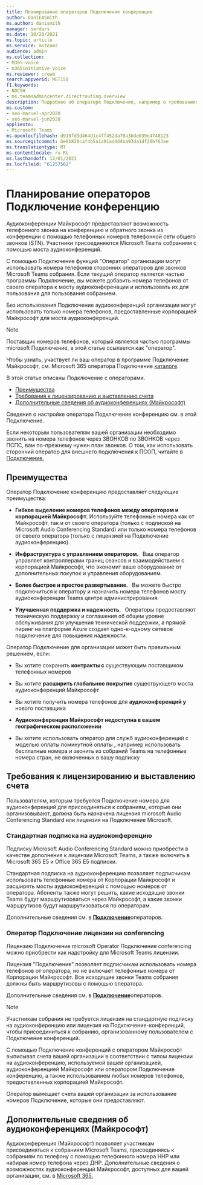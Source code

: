 ```yaml
---
title: Планирование операторов Подключение конференцию
author: DaniEASmith
ms.author: danismith
manager: serdars
ms.date: 10/28/2021
ms.topic: article
ms.service: msteams
audience: admin
ms.collection:
- M365-voice
- m365initiative-voice
ms.reviewer: crowe
search.appverid: MET150
f1.keywords:
- NOCSH
- ms.teamsadmincenter.directrouting.overview
description: Подробнее об операторе Подключение, например о требованиях и планировании развертывания.
ms.custom:
- seo-marvel-apr2020
- seo-marvel-jun2020
appliesto:
- Microsoft Teams
ms.openlocfilehash: d910fd9d464d1c4ff452da70a3bde039e4748123
ms.sourcegitcommit: be8b820caf4b5a1a91ad444ba93da1df20bf63ae
ms.translationtype: MT
ms.contentlocale: ru-RU
ms.lasthandoff: 12/01/2021
ms.locfileid: "61257562"
---
```

# <a name="plan-for-operator-connect-conferencing"></a>Планирование операторов Подключение конференцию

Аудиоконференции Майкрософт предоставляют возможность телефонного звонка на конференцию и обратного звонка из конференции с помощью телефонных номеров телефонной сети общего звонков (STN).  Участники присоединяются Microsoft Teams собраниям с помощью моста аудиоконференций.

С помощью Подключение функций "Оператор" организации могут использовать номера телефонов сторонних операторов для звонков Microsoft Teams собрания. Если текущий оператор является частью программы Подключение, вы можете добавить номера телефонов от своего оператора к мосту аудиоконференации и использовать их для пользования для пользования собранием.

Без использования Подключение аудиоконференций организации могут использовать только номера телефонов, предоставленные корпорацией Майкрософт для моста аудиоконференций.

>[!NOTE]
>Поставщик номеров телефонов, который является частью программы microsoft Подключение, в этой статье ссылается как "оператор".
>
>Чтобы узнать, участвует ли ваш оператор в программе Подключение Майкрософт, см. Microsoft 365 оператора Подключение [каталоге](https://cloudpartners.transform.microsoft.com/practices/microsoft-365-for-operators/directory).

В этой статье описаны Подключение с операторами.

- [Преимущества](#benefits)
- [Требования к лицензированию и выставлению счета](#licensing-requirements-and-billing)
- [Дополнительные сведения об аудиоконференциях (Майкрософт)](#additional-information-on-microsoft-audio-conferencing)

Сведения о настройке оператора Подключение конференцию [](operator-connect-conferencing-configure.md)см. в этой Подключение.

Если некоторым пользователям вашей организации необходимо звонить на номера телефонов через ЗВОНКОВ по ЗВОНКОВ через ПСПС, вам по-прежнему нужен план звонков. О том, как использовать сторонний оператор для внешнего подключения к ПСОП, читайте в [Подключение.](operator-connect-plan.md)

## <a name="benefits"></a>Преимущества

Оператор Подключение конференцию предоставляет следующие преимущества:

- **Гибкое выделение номеров телефонов между оператором и корпорацией Майкрософт.** Используйте телефонные номера как от Майкрософт, так и от своего оператора (только с подпиской на Microsoft Audio Conferencing Standard) или только номера телефонов от своего оператора (только с лицензией на Подключение аудиоконференцию).

- **Инфраструктура с управлением оператором.**   Ваш оператор управляет контроллерами границ сеансов и взаимодействием с корпорацией Майкрософт, что экономит ваше оборудование от дополнительных покупок и управления оборудованием.

- **Более быстрое и простое развертывание.**   Вы можете быстро подключиться к оператору и назначить номера телефонов мосту аудиоконференции Teams центре администрирования.

- **Улучшенная поддержка и надежность.**   Операторы предоставляют техническую поддержку и соглашения об общем уровне обслуживания для улучшения технической поддержки, а прямой пиринг на платформе Azure создает одно-к-одному сетевое подключение для повышения надежности.

Оператор Подключение для организации может быть правильным решением, если:

- Вы хотите сохранить **контракты с** существующим поставщиком телефонных номеров

- Вы хотите **расширить глобальное покрытие** существующего моста аудиоконференций Майкрософт

- Вы хотите получить номера телефонов для **аудиоконференций у** нового поставщика

- **Аудиоконференция Майкрософт недоступна в вашем географическом расположении**

- Вы хотите использовать оператор для служб аудиоконференций с моделью оплаты поминутной оплаты **,** например использовать бесплатные номера и звонить из собраний Teams на телефонные номера стран, не включенных в вашу подписку

## <a name="licensing-requirements-and-billing"></a>Требования к лицензированию и выставлению счета

Пользователям, которым требуется Подключение номера для аудиоконференций для присоединяться к собраниям, которые они организовывают, должна быть назначена лицензия microsoft Audio Conferencing Standard или лицензия на Подключение Microsoft.

### <a name="audio-conferencing-standard-subscription"></a>Стандартная подписка на аудиоконференцию

Подписку Microsoft Audio Conferencing Standard можно приобрести в качестве дополнения к лицензии Microsoft Teams, а также включить в Microsoft 365 E5 и Office 365 E5 подписки.

Стандартная подписка на аудиоконференцию позволяет подписчикам использовать телефонные номера от Корпорации Майкрософт и расширять мосты аудиоконференций с помощью номеров от оператора. Абоненты также могут решить, какие исходящие звонки Teams будут маршрутизоваться через Майкрософт, а какие звонки маршрутизов будут маршрутизоваться по операторам.

Дополнительные сведения см. в [**Подключение**](operator-connect-conferencing-configure.md)операторов.

### <a name="operator-connect-conferencing-license"></a>Оператор Подключение лицензии на conferencing

Лицензию Подключение microsoft Operator Подключение conferencing можно приобрести как надстройку для Microsoft Teams лицензии.

Лицензия "Подключение" позволяет подписчикам использовать номера телефонов от оператора, но не включает телефонные номера от Корпорации Майкрософт. Все исходящие звонки Teams собрания должны быть маршрутизовы с помощью оператора.

Дополнительные сведения см. в [**Подключение**](operator-connect-conferencing-configure.md)операторов.

>[!Note]
>Участникам собрания не требуется лицензия на стандартную подписку на аудиоконференцию или лицензия на Подключение-конференций, чтобы присоединиться к собранию, организованному пользователем с Подключение конференций.

С помощью Подключение конференций с оператором Майкрософт выписывал счета вашей организации в соответствии с типом лицензии на аудиоконференцию, используемой вашей организацией, аудиоконференцией Майкрософт или оператором Подключение конференцию, а также использованием любых номеров телефонов, предоставленных корпорацией Майкрософт.

Оператор вымещает счета вашей организации за использование номеров Подключение, которые они предоставляют.

## <a name="additional-information-on-microsoft-audio-conferencing"></a>Дополнительные сведения об аудиоконференциях (Майкрософт)

Аудиоконференция (Майкрософт) позволяет участникам присоединяться к собраниям Microsoft Teams, присоединяясь к собраниям по телефону с помощью телефонного номера ННР или набирая номер телефона через ДНР. Дополнительные сведения о возможностях аудиоконференций Майкрософт, доступных для вашей организации, см. в [Microsoft 365.](audio-conferencing-in-office-365.md)
